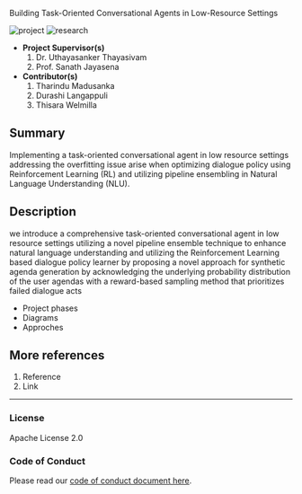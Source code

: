 Building Task-Oriented Conversational Agents in Low-Resource Settings

![project] ![research]



- <b>Project Supervisor(s) </b>
    1. Dr. Uthayasanker Thayasivam
    2. Prof. Sanath Jayasena
- <b>Contributor(s)</b>
    1. Tharindu Madusanka
    2. Durashi Langappuli
    3. Thisara Welmilla


## Summary

Implementing a task-oriented conversational agent in low resource settings addressing the overfitting issue arise when optimizing dialogue policy using Reinforcement Learning (RL) and utilizing pipeline ensembling in Natural Language Understanding (NLU).

## Description

we  introduce  a  comprehensive task-oriented conversational agent in low resource settings utilizing a novel pipeline ensemble technique to enhance natural language understanding and utilizing the Reinforcement Learning based  dialogue  policy  learner  by  proposing  a  novel  approach  for  synthetic  agenda  generation by acknowledging the underlying probability distribution of the user agendas with a reward-based  sampling  method  that  prioritizes  failed  dialogue  acts

- Project phases
- Diagrams
- Approches

## More references

1. Reference
2. Link

---

### License

Apache License 2.0

### Code of Conduct

Please read our [code of conduct document here](https://github.com/aaivu/aaivu-introduction/blob/master/docs/code_of_conduct.md).

[project]: https://img.shields.io/badge/-Project-blue
[research]: https://img.shields.io/badge/-Research-yellowgreen
